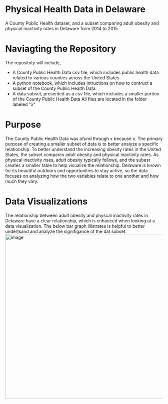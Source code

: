 # Physical Health Data in Delaware
 A County Public Health dataset, and a subset comparing adult obesity and physical inactivity rates in Delaware form 2014 to 2015. 

# Naviagting the Repository 
The repositoty will include,
- A County Public Health Data csv file, which includes public health data related to various counties across the United States
- A python notebook, which includes intructions on how to contruct a subset of the County Public Health Data.
- A data subset, presented as a csv file, which includes a smaller portion of the County Public Health Data
All files are located in the folder labeled "x"

# Purpose
The County Public Health Data was ofund through x because x. The primary purpose of creating a smaller subset of data is to better analyze a specific relationship. To better understand the increasing obesity rates in the United States, the subset compares adult obesity and physical inactivity rates. As physical inactivity rises, adult obesity typically follows, and the subest creates a smaller table to help visualize the relationship. Delaware is known for its beautiful outdoors and opportunities to stay active, so the data focuses on analyzing how the two variables relate to one another and how much they vary.  

# Data Visualizations

The relationship between adult obesity and physcal inactivity rates in Delaware have a clear relationship, which is enhanced when looking at a data visualization. The below bar graph illistrates is helpful to better undertsand and analyze the signifigance of the dat subset.
<img width="525" alt="image" src="https://github.com/user-attachments/assets/e6fcf844-a432-41e9-99b1-04f32d852157" />
